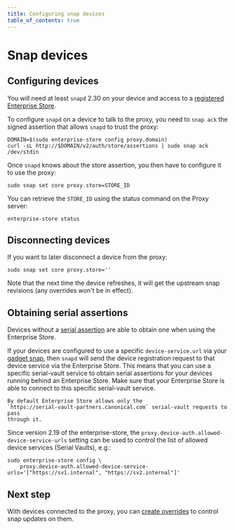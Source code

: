 ```yaml
---
title: Configuring snap devices
table_of_contents: true
---
```


# Snap devices

## Configuring devices

You will need at least `snapd` 2.30 on your device and access to a
 [registered Enterprise Store](register.md).

To configure `snapd` on a device to talk to the proxy, you need to `snap
ack` the signed assertion that allows `snapd` to trust the proxy:

    DOMAIN=$(sudo enterprise-store config proxy.domain)
    curl -sL http://$DOMAIN/v2/auth/store/assertions | sudo snap ack /dev/stdin

Once `snapd` knows about the store assertion, you then have to configure it to use the proxy:

    sudo snap set core proxy.store=STORE_ID

You can retrieve the `STORE_ID` using the status command on the Proxy server:

    enterprise-store status

## Disconnecting devices

If you want to later disconnect a device from the proxy:

    sudo snap set core proxy.store=''

Note that the next time the device refreshes, it will get the upstream
snap revisions (any overrides won't be in effect).

## Obtaining serial assertions

Devices without a
[serial assertion](https://docs.ubuntu.com/core/en/reference/assertions/serial)
are able to obtain one when using the Enterprise Store.

If your devices are configured to use a specific `device-service.url` via your
[gadget snap](https://snapcraft.io/docs/gadget-snap), then `snapd` will send the
device registration request to that device service via the Enterprise Store.
This means that you can use a specific serial-vault service to obtain serial
assertions for your devices running behind an Enterprise Store. Make sure that
your Enterprise Store is able to connect to this specific serial-vault service.

```{note}
By default Enterprise Store allows only the
`https://serial-vault-partners.canonical.com` serial-vault requests to pass
through it.
```

Since version 2.19 of the enterprise-store, the
`proxy.device-auth.allowed-device-service-urls` setting can be used to control
the list of allowed device services (Serial Vaults), e.g.:

    sudo enterprise-store config \
        proxy.device-auth.allowed-device-service-urls='["https://sv1.internal", "https://sv2.internal"]'


## Next step

With devices connected to the proxy, you can [create
overrides](overrides.md) to control snap updates on them.
